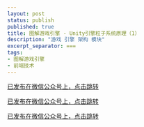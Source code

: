 ```yaml
---
layout: post
status: publish
published: true
title: 图解游戏引擎 - Unity引擎粒子系统原理（1）
description: "游戏 引擎 架构 模块"
excerpt_separator: ===
tags:
- 图解游戏引擎
- 前端技术
---
```


[已发布在微信公众号上，点击跳转](https://mp.weixin.qq.com/s/Wah0ngevoUTUiHoM6xQd6w)

[已发布在微信公众号上，点击跳转](https://mp.weixin.qq.com/s/Wah0ngevoUTUiHoM6xQd6w)

[已发布在微信公众号上，点击跳转](https://mp.weixin.qq.com/s/Wah0ngevoUTUiHoM6xQd6w)

